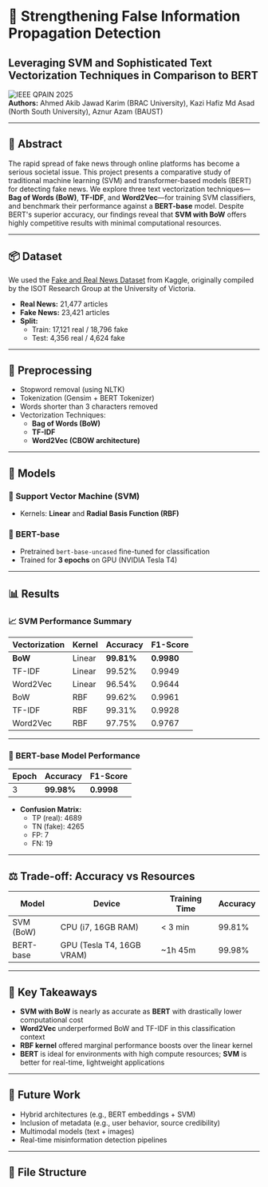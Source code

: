# 📰 Strengthening False Information Propagation Detection  
## Leveraging SVM and Sophisticated Text Vectorization Techniques in Comparison to BERT  

![IEEE QPAIN 2025](https://img.shields.io/badge/IEEE-QPAIN--2025-blue)  
**Authors:** Ahmed Akib Jawad Karim (BRAC University), Kazi Hafiz Md Asad (North South University), Aznur Azam (BAUST)  

---

## 🧠 Abstract

The rapid spread of fake news through online platforms has become a serious societal issue. This project presents a comparative study of traditional machine learning (SVM) and transformer-based models (BERT) for detecting fake news. We explore three text vectorization techniques—**Bag of Words (BoW)**, **TF-IDF**, and **Word2Vec**—for training SVM classifiers, and benchmark their performance against a **BERT-base** model. Despite BERT's superior accuracy, our findings reveal that **SVM with BoW** offers highly competitive results with minimal computational resources.

---

## 📦 Dataset

We used the [Fake and Real News Dataset](https://www.kaggle.com/clmentbisaillon/fake-and-real-news-dataset) from Kaggle, originally compiled by the ISOT Research Group at the University of Victoria.  

- **Real News:** 21,477 articles  
- **Fake News:** 23,421 articles  
- **Split:**  
  - Train: 17,121 real / 18,796 fake  
  - Test: 4,356 real / 4,624 fake  

---

## 🔄 Preprocessing

- Stopword removal (using NLTK)
- Tokenization (Gensim + BERT Tokenizer)
- Words shorter than 3 characters removed
- Vectorization Techniques:
  - **Bag of Words (BoW)**
  - **TF-IDF**
  - **Word2Vec (CBOW architecture)**

---

## 🧪 Models

### 🧩 Support Vector Machine (SVM)
- Kernels: **Linear** and **Radial Basis Function (RBF)**

### 🧠 BERT-base
- Pretrained `bert-base-uncased` fine-tuned for classification
- Trained for **3 epochs** on GPU (NVIDIA Tesla T4)

---

## 📊 Results

### 📈 SVM Performance Summary

| Vectorization | Kernel | Accuracy | F1-Score |
|---------------|--------|----------|----------|
| **BoW**       | Linear | **99.81%** | **0.9980** |
| TF-IDF        | Linear | 99.52%   | 0.9949   |
| Word2Vec      | Linear | 96.54%   | 0.9644   |
| BoW           | RBF    | 99.62%   | 0.9961   |
| TF-IDF        | RBF    | 99.31%   | 0.9928   |
| Word2Vec      | RBF    | 97.75%   | 0.9767   |

---

### 🤖 BERT-base Model Performance

| Epoch | Accuracy | F1-Score |
|-------|----------|----------|
| 3     | **99.98%** | **0.9998** |

- **Confusion Matrix:**  
  - TP (real): 4689  
  - TN (fake): 4265  
  - FP: 7  
  - FN: 19  

---

## ⚖️ Trade-off: Accuracy vs Resources

| Model | Device | Training Time | Accuracy |
|-------|--------|----------------|----------|
| SVM (BoW) | CPU (i7, 16GB RAM) | < 3 min | 99.81% |
| BERT-base | GPU (Tesla T4, 16GB VRAM) | ~1h 45m | 99.98% |

---

## 🎯 Key Takeaways

- **SVM with BoW** is nearly as accurate as **BERT** with drastically lower computational cost
- **Word2Vec** underperformed BoW and TF-IDF in this classification context
- **RBF kernel** offered marginal performance boosts over the linear kernel
- **BERT** is ideal for environments with high compute resources; **SVM** is better for real-time, lightweight applications

---

## 🔮 Future Work

- Hybrid architectures (e.g., BERT embeddings + SVM)
- Inclusion of metadata (e.g., user behavior, source credibility)
- Multimodal models (text + images)
- Real-time misinformation detection pipelines

---

## 📂 File Structure


